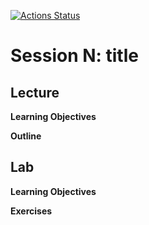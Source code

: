   <!-- badges: start -->
  [![Actions Status](https://github.com/waldronbios2/templatesession/workflows/Render%20and%20Deploy%20pkgdown%20Website/badge.svg)](https://github.com/waldronbios2/templatesession/actions)
  <!-- badges: end -->

# Session N: title

## Lecture

**Learning Objectives**

**Outline**

## Lab

**Learning Objectives**

**Exercises**
